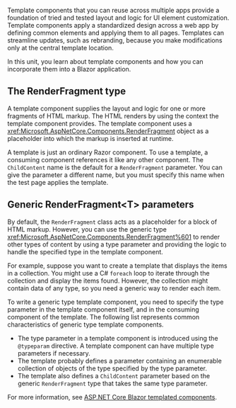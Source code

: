Template components that you can reuse across multiple apps provide a foundation of tried and tested layout and logic for UI element customization. Template components apply a standardized design across a web app by defining common elements and applying them to all pages. Templates can streamline updates, such as rebranding, because you make modifications only at the central template location.

In this unit, you learn about template components and how you can incorporate them into a Blazor application.

## The RenderFragment type

A template component supplies the layout and logic for one or more fragments of HTML markup. The HTML renders by using the context the template component provides. The template component uses a <xref:Microsoft.AspNetCore.Components.RenderFragment> object as a placeholder into which the markup is inserted at runtime.

A template is just an ordinary Razor component. To use a template, a consuming component references it like any other component. The `ChildContent` name is the default for a `RenderFragment` parameter. You can give the parameter a different name, but you must specify this name when the test page applies the template.

## Generic RenderFragment\<T> parameters

By default, the `RenderFragment` class acts as a placeholder for a block of HTML markup. However, you can use the generic type <xref:Microsoft.AspNetCore.Components.RenderFragment%601> to render other types of content by using a type parameter and providing the logic to handle the specified type in the template component.

For example, suppose you want to create a template that displays the items in a collection. You might use a C# `foreach` loop to iterate through the collection and display the items found. However, the collection might contain data of any type, so you need a generic way to render each item.

To write a generic type template component, you need to specify the type parameter in the template component itself, and in the consuming component of the template. The following list represents common characteristics of generic type template components.

- The type parameter in a template component is introduced using the `@typeparam` directive. A template component can have multiple type parameters if necessary.
- The template probably defines a parameter containing an enumerable collection of objects of the type specified by the type parameter.
- The template also defines a `ChildContent` parameter based on the generic `RenderFragment` type that takes the same type parameter.

For more information, see [ASP.NET Core Blazor templated components](/aspnet/core/blazor/components/templated-components).
